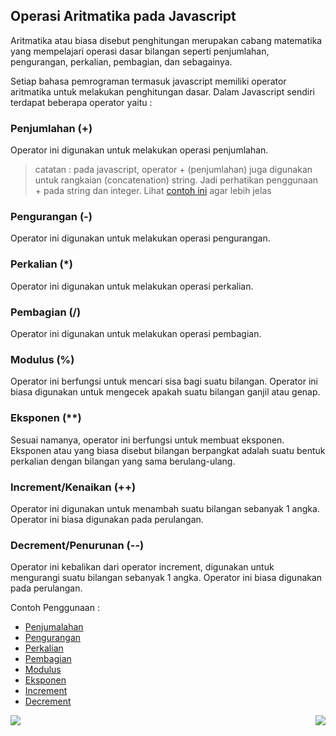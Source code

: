 ## Operasi Aritmatika pada Javascript

Aritmatika atau biasa disebut penghitungan merupakan cabang matematika
yang mempelajari operasi dasar bilangan seperti penjumlahan,
pengurangan, perkalian, pembagian, dan sebagainya.

Setiap bahasa pemrograman termasuk javascript memiliki operator aritmatika
untuk melakukan penghitungan dasar. Dalam Javascript sendiri
terdapat beberapa operator yaitu :

### Penjumlahan (+)

Operator ini digunakan untuk melakukan operasi penjumlahan.

> catatan : pada javascript, operator + (penjumlahan) juga digunakan untuk
> rangkaian (concatenation) string. Jadi perhatikan penggunaan +
> pada string dan integer. Lihat [contoh ini](arithmeticOperation.js#L5-L13) agar
> lebih jelas

### Pengurangan (\-)

Operator ini digunakan untuk melakukan operasi pengurangan.

### Perkalian (\*)

Operator ini digunakan untuk melakukan operasi perkalian.

### Pembagian (/)

Operator ini digunakan untuk melakukan operasi pembagian.

### Modulus (%)

Operator ini berfungsi untuk mencari sisa bagi suatu bilangan.
Operator ini biasa digunakan untuk mengecek apakah
suatu bilangan ganjil atau genap.

### Eksponen (\*\*)

Sesuai namanya, operator ini berfungsi untuk membuat eksponen. Eksponen
atau yang biasa disebut bilangan berpangkat adalah suatu bentuk
perkalian dengan bilangan yang sama berulang-ulang.

### Increment/Kenaikan (++)

Operator ini digunakan untuk menambah suatu bilangan
sebanyak 1 angka. Operator ini biasa digunakan
pada perulangan.

### Decrement/Penurunan (--)

Operator ini kebalikan dari operator increment, digunakan
untuk mengurangi suatu bilangan sebanyak 1 angka.
Operator ini biasa digunakan pada perulangan.

Contoh Penggunaan :

- [Penjumalahan](arithmeticOperation.js#L1-L3)
- [Pengurangan](arithmeticOperation.js#L15-L17)
- [Perkalian](arithmeticOperation.js#L19-L21)
- [Pembagian](arithmeticOperation.js#L23-L25)
- [Modulus](arithmeticOperation.js#L27-L28)
- [Eksponen](arithmeticOperation.js#L31-L33)
- [Increment](arithmeticOperation.js#L35-L38)
- [Decrement](arithmeticOperation.js#L40-L43)

[<img align="left" src="https://cdn.discordapp.com/attachments/696006258792333352/911046517970833428/Previous-prev.png" />](../005_conditioning)

[<img align="right" src="https://cdn.discordapp.com/attachments/696006258792333352/911046517756944414/Next-next.png" />](../007_looping)